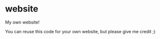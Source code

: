 # website
My own website!

You can reuse this code for your own website, but please give me credit ;)